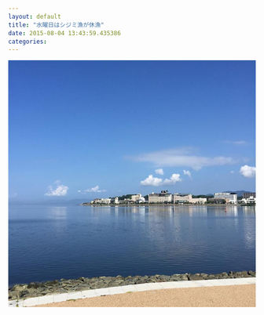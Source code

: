 ```yaml
---
layout: default
title: "水曜日はシジミ漁が休漁"
date: 2015-08-04 13:43:59.435386
categories: 
---
```


![シジミ漁休漁](/assets/images/201507/1389916_1639991999610628_1063052382_n.jpg)


